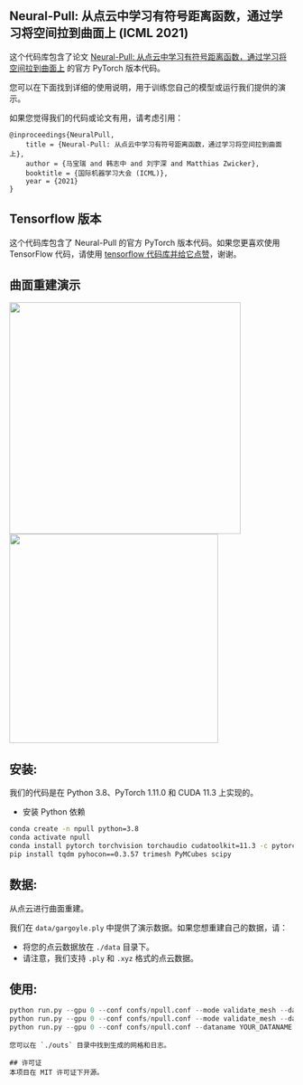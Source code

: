 
## Neural-Pull: 从点云中学习有符号距离函数，通过学习将空间拉到曲面上 (ICML 2021)


这个代码库包含了论文 [Neural-Pull: 从点云中学习有符号距离函数，通过学习将空间拉到曲面上](https://arxiv.org/abs/2011.13495) 的官方 PyTorch 版本代码。

您可以在下面找到详细的使用说明，用于训练您自己的模型或运行我们提供的演示。

如果您觉得我们的代码或论文有用，请考虑引用：

    @inproceedings{NeuralPull,
        title = {Neural-Pull: 从点云中学习有符号距离函数，通过学习将空间拉到曲面上},
        author = {马宝瑞 and 韩志中 and 刘宇深 and Matthias Zwicker},
        booktitle = {国际机器学习大会 (ICML)},
        year = {2021}
    }

## Tensorflow 版本
这个代码库包含了 Neural-Pull 的官方 PyTorch 版本代码。如果您更喜欢使用 TensorFlow 代码，请使用 [tensorflow 代码库并给它点赞](https://github.com/mabaorui/NeuralPull)，谢谢。

## 曲面重建演示
<p align="left">
  <img src="img/input_poitns.png" width="410" /><img src="img/Demo.jpg" width="370" />
</p>

## 安装:
我们的代码是在 Python 3.8、PyTorch 1.11.0 和 CUDA 11.3 上实现的。
- 安装 Python 依赖
```bash
conda create -n npull python=3.8
conda activate npull
conda install pytorch torchvision torchaudio cudatoolkit=11.3 -c pytorch
pip install tqdm pyhocon==0.3.57 trimesh PyMCubes scipy
```

## 数据:
从点云进行曲面重建。

我们在 `data/gargoyle.ply` 中提供了演示数据。如果您想重建自己的数据，请：
- 将您的点云数据放在 `./data` 目录下。
- 请注意，我们支持 `.ply` 和 `.xyz` 格式的点云数据。

## 使用:
```python
python run.py --gpu 0 --conf confs/npull.conf --mode validate_mesh --dataname maskLoss --dir maskLoss
python run.py --gpu 0 --conf confs/npull.conf --mode validate_mesh --dataname gargoyle --dir gargoyle
python run.py --gpu 0 --conf confs/npull.conf --dataname YOUR_DATANAME --dir YOUR_OUTPUT_DIR
```
```
您可以在 `./outs` 目录中找到生成的网格和日志。

## 许可证
本项目在 MIT 许可证下开源。
